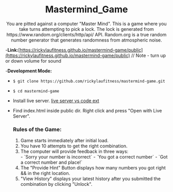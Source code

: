 <h1 align="center">Mastermind_Game</h1>

<p align="center">
You are pitted against a computer "Master Mind". This is a game where you take turns attempting to
pick a lock. The lock is generated from https://www.random.org/clients/http/api/ API. Random.org is
a true random number generator that generates randomness from atmospheric noise.
</p>

-**Link:**[https://rickylaufitness.github.io/mastermind-game/public](https://rickylaufitness.github.io/mastermind-game/public) // Note - turn up or down volume for sound

-**Development Mode:**

- `$ git clone https://github.com/rickylaufitness/mastermind-game.git`
- `$ cd mastermind-game`
- Install live server. [live server vs code ext](https://marketplace.visualstudio.com/items?itemName=ritwickdey.LiveServer)
- Find index.html inside public dir. Right click and press "Open with Live Server".

  <h3>Rules of the Game:</h3>
  <ol>
    <li>Game starts immediately after initial load.</li>
    <li>You have 10 attempts to get the right combination.</li>
    <li>The computer will provide feedback in three ways:</li>
        - `Sorry your number is incorrect`
        - `You got a correct number`
        - `Got a correct number and place!`
    <li>
      The "Provide Hint" Button displays how many numbers
      you got right && in the right location.
    </li>
    <li>
      "View History" displays your latest history
       after you submitted the combination by clicking
       "Unlock".
    </li>
  </ol>

